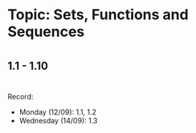 # Topic: Sets, Functions and Sequences
#
## 1.1 - 1.10
#
Record:
- Monday (12/09): 1.1, 1.2 
- Wednesday (14/09): 1.3